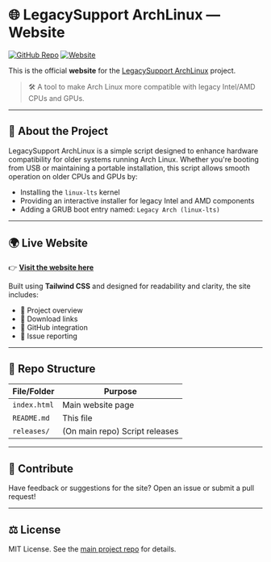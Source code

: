 # 🌐 LegacySupport ArchLinux — Website

[![GitHub Repo](https://img.shields.io/badge/Main%20Repo-GitHub-181717?logo=github)](https://github.com/SpeedyCoder1192/legacysupport-archlinux)
[![Website](https://img.shields.io/badge/Live%20Site-Click%20Here-blue?logo=google-chrome)](https://speedycoder1192.github.io/legacysupport-archlinux/)

This is the official **website** for the [LegacySupport ArchLinux](https://github.com/SpeedyCoder1192/legacysupport-archlinux) project.

> 🛠️ A tool to make Arch Linux more compatible with legacy Intel/AMD CPUs and GPUs.

---

## 📖 About the Project

LegacySupport ArchLinux is a simple script designed to enhance hardware compatibility for older systems running Arch Linux. Whether you're booting from USB or maintaining a portable installation, this script allows smooth operation on older CPUs and GPUs by:

- Installing the `linux-lts` kernel
- Providing an interactive installer for legacy Intel and AMD components
- Adding a GRUB boot entry named: `Legacy Arch (linux-lts)`

---

## 🌍 Live Website

👉 [**Visit the website here**](https://speedycoder1192.github.io/legacysupport-archlinux/)

Built using **Tailwind CSS** and designed for readability and clarity, the site includes:

- 🔹 Project overview
- 🔹 Download links
- 🔹 GitHub integration
- 🔹 Issue reporting

---

## 📂 Repo Structure

| File/Folder      | Purpose                              |
|------------------|---------------------------------------|
| `index.html`     | Main website page                    |
| `README.md`      | This file                            |
| `releases/`      | (On main repo) Script releases       |

---

## 🤝 Contribute

Have feedback or suggestions for the site? Open an issue or submit a pull request!

---

## ⚖ License

MIT License. See the [main project repo](https://github.com/SpeedyCoder1192/legacysupport-archlinux/blob/main/LICENSE) for details.
